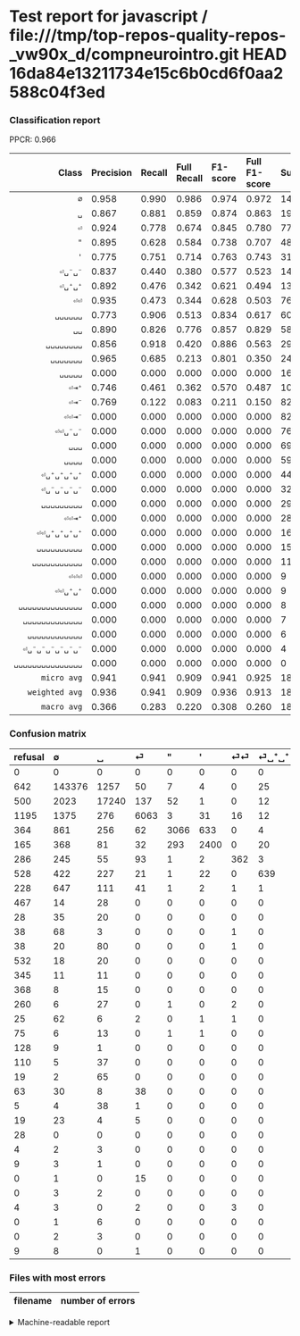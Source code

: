 # Test report for javascript / file:///tmp/top-repos-quality-repos-_vw90x_d/compneurointro.git HEAD 16da84e13211734e15c6b0cd6f0aa2588c04f3ed

### Classification report

PPCR: 0.966

| Class | Precision | Recall | Full Recall | F1-score | Full F1-score | Support | Full Support | PPCR |
|------:|:----------|:-------|:------------|:---------|:---------|:--------|:-------------|:-----|
| `∅` | 0.958| 0.990| 0.986| 0.974| 0.972| 144753| 145395| 0.996 |
| `␣` | 0.867| 0.881| 0.859| 0.874| 0.863| 19563| 20063| 0.975 |
| `⏎` | 0.924| 0.778| 0.674| 0.845| 0.780| 7794| 8989| 0.867 |
| `"` | 0.895| 0.628| 0.584| 0.738| 0.707| 4886| 5250| 0.931 |
| `'` | 0.775| 0.751| 0.714| 0.763| 0.743| 3195| 3360| 0.951 |
| `⏎␣⁻␣⁻` | 0.837| 0.440| 0.380| 0.577| 0.523| 1436| 1664| 0.863 |
| `⏎␣⁺␣⁺` | 0.892| 0.476| 0.342| 0.621| 0.494| 1343| 1871| 0.718 |
| `⏎⏎` | 0.935| 0.473| 0.344| 0.628| 0.503| 766| 1052| 0.728 |
| `␣␣␣␣␣␣` | 0.773| 0.906| 0.513| 0.834| 0.617| 609| 1076| 0.566 |
| `␣␣` | 0.890| 0.826| 0.776| 0.857| 0.829| 586| 624| 0.939 |
| `␣␣␣␣␣␣␣␣` | 0.856| 0.918| 0.420| 0.886| 0.563| 291| 636| 0.458 |
| `␣␣␣␣␣␣␣` | 0.965| 0.685| 0.213| 0.801| 0.350| 241| 773| 0.312 |
| `␣␣␣␣␣` | 0.000| 0.000| 0.000| 0.000| 0.000| 165| 425| 0.388 |
| `⏎⇥⁺` | 0.746| 0.461| 0.362| 0.570| 0.487| 102| 130| 0.785 |
| `⏎⇥⁻` | 0.769| 0.122| 0.083| 0.211| 0.150| 82| 120| 0.683 |
| `⏎⏎⇥⁻` | 0.000| 0.000| 0.000| 0.000| 0.000| 82| 107| 0.766 |
| `⏎⏎␣⁻␣⁻` | 0.000| 0.000| 0.000| 0.000| 0.000| 76| 139| 0.547 |
| `␣␣␣` | 0.000| 0.000| 0.000| 0.000| 0.000| 69| 88| 0.784 |
| `␣␣␣␣` | 0.000| 0.000| 0.000| 0.000| 0.000| 59| 169| 0.349 |
| `⏎␣⁺␣⁺␣⁺␣⁺` | 0.000| 0.000| 0.000| 0.000| 0.000| 44| 49| 0.898 |
| `⏎␣⁻␣⁻␣⁻␣⁻` | 0.000| 0.000| 0.000| 0.000| 0.000| 32| 51| 0.627 |
| `␣␣␣␣␣␣␣␣␣` | 0.000| 0.000| 0.000| 0.000| 0.000| 29| 397| 0.073 |
| `⏎⏎⇥⁺` | 0.000| 0.000| 0.000| 0.000| 0.000| 28| 103| 0.272 |
| `⏎⏎␣⁺␣⁺␣⁺␣⁺` | 0.000| 0.000| 0.000| 0.000| 0.000| 16| 16| 1.000 |
| `␣␣␣␣␣␣␣␣␣␣` | 0.000| 0.000| 0.000| 0.000| 0.000| 15| 143| 0.105 |
| `␣␣␣␣␣␣␣␣␣␣␣` | 0.000| 0.000| 0.000| 0.000| 0.000| 11| 15| 0.733 |
| `⏎⏎⏎` | 0.000| 0.000| 0.000| 0.000| 0.000| 9| 13| 0.692 |
| `⏎⏎␣⁺␣⁺` | 0.000| 0.000| 0.000| 0.000| 0.000| 9| 18| 0.500 |
| `␣␣␣␣␣␣␣␣␣␣␣␣␣␣` | 0.000| 0.000| 0.000| 0.000| 0.000| 8| 8| 1.000 |
| `␣␣␣␣␣␣␣␣␣␣␣␣␣` | 0.000| 0.000| 0.000| 0.000| 0.000| 7| 7| 1.000 |
| `␣␣␣␣␣␣␣␣␣␣␣␣` | 0.000| 0.000| 0.000| 0.000| 0.000| 6| 6| 1.000 |
| `⏎␣⁻␣⁻␣⁻␣⁻␣⁻␣⁻` | 0.000| 0.000| 0.000| 0.000| 0.000| 4| 13| 0.308 |
| `␣␣␣␣␣␣␣␣␣␣␣␣␣␣␣` | 0.000| 0.000| 0.000| 0.000| 0.000| 0| 28| 0.000 |
| `micro avg` | 0.941| 0.941| 0.909| 0.941| 0.925| 186316| 192798| 0.966 |
| `weighted avg` | 0.936| 0.941| 0.909| 0.936| 0.913| 186316| 192798| 0.966 |
| `macro avg` | 0.366| 0.283| 0.220| 0.308| 0.260| 186316| 192798| 0.966 |

### Confusion matrix

|refusal|  ∅| ␣| ⏎| "| '| ⏎⏎| ⏎␣⁺␣⁺| ⏎␣⁻␣⁻| ␣␣␣␣␣␣| ⏎⇥⁺| ⏎⇥⁻| ␣␣| ␣␣␣␣␣␣␣| ␣␣␣␣␣␣␣␣| ␣␣␣␣␣␣␣␣␣| ␣␣␣␣␣| ⏎⏎⇥⁻| ⏎⏎⇥⁺| ␣␣␣␣␣␣␣␣␣␣| ␣␣␣␣| ␣␣␣| ⏎⏎␣⁻␣⁻| ⏎␣⁺␣⁺␣⁺␣⁺| ⏎␣⁻␣⁻␣⁻␣⁻| ␣␣␣␣␣␣␣␣␣␣␣␣␣␣␣| ␣␣␣␣␣␣␣␣␣␣␣| ⏎␣⁻␣⁻␣⁻␣⁻␣⁻␣⁻| ⏎⏎␣⁺␣⁺␣⁺␣⁺| ␣␣␣␣␣␣␣␣␣␣␣␣␣| ⏎⏎⏎| ␣␣␣␣␣␣␣␣␣␣␣␣␣␣| ␣␣␣␣␣␣␣␣␣␣␣␣| ⏎⏎␣⁺␣⁺| 
|:---|:---|:---|:---|:---|:---|:---|:---|:---|:---|:---|:---|:---|:---|:---|:---|:---|:---|:---|:---|:---|:---|:---|:---|:---|:---|:---|:---|:---|:---|:---|:---|:---|:---|
|0 |0 |0 |0 |0 |0 |0 |0 |0 |0 |0 |0 |0 |0 |0 |0 |0 |0 |0 |0 |0 |0 |0 |0 |0 |0 |0 |0 |0 |0 |0 |0 |0 |0 |
|642 |143376 |1257 |50 |7 |4 |0 |25 |26 |0 |5 |1 |2 |0 |0 |0 |0 |0 |0 |0 |0 |0 |0 |0 |0 |0 |0 |0 |0 |0 |0 |0 |0 |0 |
|500 |2023 |17240 |137 |52 |1 |0 |12 |65 |1 |0 |0 |32 |0 |0 |0 |0 |0 |0 |0 |0 |0 |0 |0 |0 |0 |0 |0 |0 |0 |0 |0 |0 |0 |
|1195 |1375 |276 |6063 |3 |31 |16 |12 |18 |0 |0 |0 |0 |0 |0 |0 |0 |0 |0 |0 |0 |0 |0 |0 |0 |0 |0 |0 |0 |0 |0 |0 |0 |0 |
|364 |861 |256 |62 |3066 |633 |0 |4 |3 |0 |0 |0 |1 |0 |0 |0 |0 |0 |0 |0 |0 |0 |0 |0 |0 |0 |0 |0 |0 |0 |0 |0 |0 |0 |
|165 |368 |81 |32 |293 |2400 |0 |20 |1 |0 |0 |0 |0 |0 |0 |0 |0 |0 |0 |0 |0 |0 |0 |0 |0 |0 |0 |0 |0 |0 |0 |0 |0 |0 |
|286 |245 |55 |93 |1 |2 |362 |3 |1 |0 |0 |0 |4 |0 |0 |0 |0 |0 |0 |0 |0 |0 |0 |0 |0 |0 |0 |0 |0 |0 |0 |0 |0 |0 |
|528 |422 |227 |21 |1 |22 |0 |639 |1 |0 |3 |0 |7 |0 |0 |0 |0 |0 |0 |0 |0 |0 |0 |0 |0 |0 |0 |0 |0 |0 |0 |0 |0 |0 |
|228 |647 |111 |41 |1 |2 |1 |1 |632 |0 |0 |0 |0 |0 |0 |0 |0 |0 |0 |0 |0 |0 |0 |0 |0 |0 |0 |0 |0 |0 |0 |0 |0 |0 |
|467 |14 |28 |0 |0 |0 |0 |0 |0 |552 |0 |0 |3 |0 |12 |0 |0 |0 |0 |0 |0 |0 |0 |0 |0 |0 |0 |0 |0 |0 |0 |0 |0 |0 |
|28 |35 |20 |0 |0 |0 |0 |0 |0 |0 |47 |0 |0 |0 |0 |0 |0 |0 |0 |0 |0 |0 |0 |0 |0 |0 |0 |0 |0 |0 |0 |0 |0 |0 |
|38 |68 |3 |0 |0 |0 |1 |0 |0 |0 |0 |10 |0 |0 |0 |0 |0 |0 |0 |0 |0 |0 |0 |0 |0 |0 |0 |0 |0 |0 |0 |0 |0 |0 |
|38 |20 |80 |0 |0 |0 |1 |0 |0 |1 |0 |0 |484 |0 |0 |0 |0 |0 |0 |0 |0 |0 |0 |0 |0 |0 |0 |0 |0 |0 |0 |0 |0 |0 |
|532 |18 |20 |0 |0 |0 |0 |0 |0 |13 |0 |0 |1 |165 |24 |0 |0 |0 |0 |0 |0 |0 |0 |0 |0 |0 |0 |0 |0 |0 |0 |0 |0 |0 |
|345 |11 |11 |0 |0 |0 |0 |0 |0 |1 |0 |0 |1 |0 |267 |0 |0 |0 |0 |0 |0 |0 |0 |0 |0 |0 |0 |0 |0 |0 |0 |0 |0 |0 |
|368 |8 |15 |0 |0 |0 |0 |0 |0 |0 |0 |0 |1 |0 |5 |0 |0 |0 |0 |0 |0 |0 |0 |0 |0 |0 |0 |0 |0 |0 |0 |0 |0 |0 |
|260 |6 |27 |0 |1 |0 |2 |0 |0 |119 |0 |0 |0 |6 |4 |0 |0 |0 |0 |0 |0 |0 |0 |0 |0 |0 |0 |0 |0 |0 |0 |0 |0 |0 |
|25 |62 |6 |2 |0 |1 |1 |0 |8 |0 |0 |2 |0 |0 |0 |0 |0 |0 |0 |0 |0 |0 |0 |0 |0 |0 |0 |0 |0 |0 |0 |0 |0 |0 |
|75 |6 |13 |0 |1 |1 |0 |0 |0 |0 |7 |0 |0 |0 |0 |0 |0 |0 |0 |0 |0 |0 |0 |0 |0 |0 |0 |0 |0 |0 |0 |0 |0 |0 |
|128 |9 |1 |0 |0 |0 |0 |0 |0 |3 |0 |0 |2 |0 |0 |0 |0 |0 |0 |0 |0 |0 |0 |0 |0 |0 |0 |0 |0 |0 |0 |0 |0 |0 |
|110 |5 |37 |0 |0 |0 |0 |0 |0 |16 |0 |0 |1 |0 |0 |0 |0 |0 |0 |0 |0 |0 |0 |0 |0 |0 |0 |0 |0 |0 |0 |0 |0 |0 |
|19 |2 |65 |0 |0 |0 |0 |0 |0 |1 |0 |0 |1 |0 |0 |0 |0 |0 |0 |0 |0 |0 |0 |0 |0 |0 |0 |0 |0 |0 |0 |0 |0 |0 |
|63 |30 |8 |38 |0 |0 |0 |0 |0 |0 |0 |0 |0 |0 |0 |0 |0 |0 |0 |0 |0 |0 |0 |0 |0 |0 |0 |0 |0 |0 |0 |0 |0 |0 |
|5 |4 |38 |1 |0 |0 |0 |0 |0 |0 |1 |0 |0 |0 |0 |0 |0 |0 |0 |0 |0 |0 |0 |0 |0 |0 |0 |0 |0 |0 |0 |0 |0 |0 |
|19 |23 |4 |5 |0 |0 |0 |0 |0 |0 |0 |0 |0 |0 |0 |0 |0 |0 |0 |0 |0 |0 |0 |0 |0 |0 |0 |0 |0 |0 |0 |0 |0 |0 |
|28 |0 |0 |0 |0 |0 |0 |0 |0 |0 |0 |0 |0 |0 |0 |0 |0 |0 |0 |0 |0 |0 |0 |0 |0 |0 |0 |0 |0 |0 |0 |0 |0 |0 |
|4 |2 |3 |0 |0 |0 |0 |0 |0 |6 |0 |0 |0 |0 |0 |0 |0 |0 |0 |0 |0 |0 |0 |0 |0 |0 |0 |0 |0 |0 |0 |0 |0 |0 |
|9 |3 |1 |0 |0 |0 |0 |0 |0 |0 |0 |0 |0 |0 |0 |0 |0 |0 |0 |0 |0 |0 |0 |0 |0 |0 |0 |0 |0 |0 |0 |0 |0 |0 |
|0 |1 |0 |15 |0 |0 |0 |0 |0 |0 |0 |0 |0 |0 |0 |0 |0 |0 |0 |0 |0 |0 |0 |0 |0 |0 |0 |0 |0 |0 |0 |0 |0 |0 |
|0 |3 |2 |0 |0 |0 |0 |0 |0 |0 |0 |0 |2 |0 |0 |0 |0 |0 |0 |0 |0 |0 |0 |0 |0 |0 |0 |0 |0 |0 |0 |0 |0 |0 |
|4 |3 |0 |2 |0 |0 |3 |0 |0 |0 |0 |0 |1 |0 |0 |0 |0 |0 |0 |0 |0 |0 |0 |0 |0 |0 |0 |0 |0 |0 |0 |0 |0 |0 |
|0 |1 |6 |0 |0 |0 |0 |0 |0 |0 |0 |0 |1 |0 |0 |0 |0 |0 |0 |0 |0 |0 |0 |0 |0 |0 |0 |0 |0 |0 |0 |0 |0 |0 |
|0 |2 |3 |0 |0 |0 |0 |0 |0 |1 |0 |0 |0 |0 |0 |0 |0 |0 |0 |0 |0 |0 |0 |0 |0 |0 |0 |0 |0 |0 |0 |0 |0 |0 |
|9 |8 |0 |1 |0 |0 |0 |0 |0 |0 |0 |0 |0 |0 |0 |0 |0 |0 |0 |0 |0 |0 |0 |0 |0 |0 |0 |0 |0 |0 |0 |0 |0 |0 |

### Files with most errors

| filename | number of errors|
|:----:|:-----|

<details>
    <summary>Machine-readable report</summary>
```json
{
  "cl_report": {"\"": {"f1-score": 0.7377285851780557, "precision": 0.8949211908931699, "recall": 0.6275071633237822, "support": 4886}, "\u0027": {"f1-score": 0.7628734901462174, "precision": 0.7749434937035841, "recall": 0.7511737089201878, "support": 3195}, "macro avg": {"f1-score": 0.3083769246620712, "precision": 0.3661206639366342, "recall": 0.28285083240461734, "support": 186316}, "micro avg": {"f1-score": 0.9408907447562206, "precision": 0.9408907447562206, "recall": 0.9408907447562206, "support": 186316}, "weighted avg": {"f1-score": 0.935965347328291, "precision": 0.9360768506981647, "recall": 0.9408907447562206, "support": 186316}, "\u2205": {"f1-score": 0.9739754223644256, "precision": 0.9580050915068054, "recall": 0.9904872437876935, "support": 144753}, "\u23ce": {"f1-score": 0.8446054189593928, "precision": 0.9238153283559348, "recall": 0.7779060816012318, "support": 7794}, "\u23ce\u21e5\u207a": {"f1-score": 0.5696969696969697, "precision": 0.746031746031746, "recall": 0.46078431372549017, "support": 102}, "\u23ce\u21e5\u207b": {"f1-score": 0.2105263157894737, "precision": 0.7692307692307693, "recall": 0.12195121951219512, "support": 82}, "\u23ce\u23ce": {"f1-score": 0.6279271465741544, "precision": 0.9354005167958657, "recall": 0.4725848563968668, "support": 766}, "\u23ce\u23ce\u21e5\u207a": {"f1-score": 0.0, "precision": 0.0, "recall": 0.0, "support": 28}, "\u23ce\u23ce\u21e5\u207b": {"f1-score": 0.0, "precision": 0.0, "recall": 0.0, "support": 82}, "\u23ce\u23ce\u23ce": {"f1-score": 0.0, "precision": 0.0, "recall": 0.0, "support": 9}, "\u23ce\u23ce\u2423\u207a\u2423\u207a": {"f1-score": 0.0, "precision": 0.0, "recall": 0.0, "support": 9}, "\u23ce\u23ce\u2423\u207a\u2423\u207a\u2423\u207a\u2423\u207a": {"f1-score": 0.0, "precision": 0.0, "recall": 0.0, "support": 16}, "\u23ce\u23ce\u2423\u207b\u2423\u207b": {"f1-score": 0.0, "precision": 0.0, "recall": 0.0, "support": 76}, "\u23ce\u2423\u207a\u2423\u207a": {"f1-score": 0.6206896551724138, "precision": 0.8924581005586593, "recall": 0.4758004467609829, "support": 1343}, "\u23ce\u2423\u207a\u2423\u207a\u2423\u207a\u2423\u207a": {"f1-score": 0.0, "precision": 0.0, "recall": 0.0, "support": 44}, "\u23ce\u2423\u207b\u2423\u207b": {"f1-score": 0.5769055225924236, "precision": 0.8370860927152318, "recall": 0.4401114206128134, "support": 1436}, "\u23ce\u2423\u207b\u2423\u207b\u2423\u207b\u2423\u207b": {"f1-score": 0.0, "precision": 0.0, "recall": 0.0, "support": 32}, "\u23ce\u2423\u207b\u2423\u207b\u2423\u207b\u2423\u207b\u2423\u207b\u2423\u207b": {"f1-score": 0.0, "precision": 0.0, "recall": 0.0, "support": 4}, "\u2423": {"f1-score": 0.8738626859619332, "precision": 0.8665929425957575, "recall": 0.8812554311710883, "support": 19563}, "\u2423\u2423": {"f1-score": 0.8566371681415929, "precision": 0.8897058823529411, "recall": 0.825938566552901, "support": 586}, "\u2423\u2423\u2423": {"f1-score": 0.0, "precision": 0.0, "recall": 0.0, "support": 69}, "\u2423\u2423\u2423\u2423": {"f1-score": 0.0, "precision": 0.0, "recall": 0.0, "support": 59}, "\u2423\u2423\u2423\u2423\u2423": {"f1-score": 0.0, "precision": 0.0, "recall": 0.0, "support": 165}, "\u2423\u2423\u2423\u2423\u2423\u2423": {"f1-score": 0.8344671201814058, "precision": 0.773109243697479, "recall": 0.9064039408866995, "support": 609}, "\u2423\u2423\u2423\u2423\u2423\u2423\u2423": {"f1-score": 0.8009708737864076, "precision": 0.9649122807017544, "recall": 0.6846473029045643, "support": 241}, "\u2423\u2423\u2423\u2423\u2423\u2423\u2423\u2423": {"f1-score": 0.8855721393034824, "precision": 0.8557692307692307, "recall": 0.9175257731958762, "support": 291}, "\u2423\u2423\u2423\u2423\u2423\u2423\u2423\u2423\u2423": {"f1-score": 0.0, "precision": 0.0, "recall": 0.0, "support": 29}, "\u2423\u2423\u2423\u2423\u2423\u2423\u2423\u2423\u2423\u2423": {"f1-score": 0.0, "precision": 0.0, "recall": 0.0, "support": 15}, "\u2423\u2423\u2423\u2423\u2423\u2423\u2423\u2423\u2423\u2423\u2423": {"f1-score": 0.0, "precision": 0.0, "recall": 0.0, "support": 11}, "\u2423\u2423\u2423\u2423\u2423\u2423\u2423\u2423\u2423\u2423\u2423\u2423": {"f1-score": 0.0, "precision": 0.0, "recall": 0.0, "support": 6}, "\u2423\u2423\u2423\u2423\u2423\u2423\u2423\u2423\u2423\u2423\u2423\u2423\u2423": {"f1-score": 0.0, "precision": 0.0, "recall": 0.0, "support": 7}, "\u2423\u2423\u2423\u2423\u2423\u2423\u2423\u2423\u2423\u2423\u2423\u2423\u2423\u2423": {"f1-score": 0.0, "precision": 0.0, "recall": 0.0, "support": 8}, "\u2423\u2423\u2423\u2423\u2423\u2423\u2423\u2423\u2423\u2423\u2423\u2423\u2423\u2423\u2423": {"f1-score": 0.0, "precision": 0.0, "recall": 0.0, "support": 0}},
  "cl_report_full": {"\"": {"f1-score": 0.7067773167358229, "precision": 0.8949211908931699, "recall": 0.584, "support": 5250}, "\u0027": {"f1-score": 0.7433792783026173, "precision": 0.7749434937035841, "recall": 0.7142857142857143, "support": 3360}, "macro avg": {"f1-score": 0.2600039318602154, "precision": 0.3661206639366342, "recall": 0.21970956953823123, "support": 192798}, "micro avg": {"f1-score": 0.9248036210743998, "precision": 0.9408907447562206, "recall": 0.9092573574414672, "support": 192798}, "weighted avg": {"f1-score": 0.9131150651273182, "precision": 0.92944506080197, "recall": 0.9092573574414672, "support": 192798}, "\u2205": {"f1-score": 0.9718561900113877, "precision": 0.9580050915068054, "recall": 0.9861136902919633, "support": 145395}, "\u23ce": {"f1-score": 0.7797067901234568, "precision": 0.9238153283559348, "recall": 0.674491044610079, "support": 8989}, "\u23ce\u21e5\u207a": {"f1-score": 0.4870466321243523, "precision": 0.746031746031746, "recall": 0.36153846153846153, "support": 130}, "\u23ce\u21e5\u207b": {"f1-score": 0.15037593984962402, "precision": 0.7692307692307693, "recall": 0.08333333333333333, "support": 120}, "\u23ce\u23ce": {"f1-score": 0.5031271716469771, "precision": 0.9354005167958657, "recall": 0.344106463878327, "support": 1052}, "\u23ce\u23ce\u21e5\u207a": {"f1-score": 0.0, "precision": 0.0, "recall": 0.0, "support": 103}, "\u23ce\u23ce\u21e5\u207b": {"f1-score": 0.0, "precision": 0.0, "recall": 0.0, "support": 107}, "\u23ce\u23ce\u23ce": {"f1-score": 0.0, "precision": 0.0, "recall": 0.0, "support": 13}, "\u23ce\u23ce\u2423\u207a\u2423\u207a": {"f1-score": 0.0, "precision": 0.0, "recall": 0.0, "support": 18}, "\u23ce\u23ce\u2423\u207a\u2423\u207a\u2423\u207a\u2423\u207a": {"f1-score": 0.0, "precision": 0.0, "recall": 0.0, "support": 16}, "\u23ce\u23ce\u2423\u207b\u2423\u207b": {"f1-score": 0.0, "precision": 0.0, "recall": 0.0, "support": 139}, "\u23ce\u2423\u207a\u2423\u207a": {"f1-score": 0.49400850405875535, "precision": 0.8924581005586593, "recall": 0.34152859433458044, "support": 1871}, "\u23ce\u2423\u207a\u2423\u207a\u2423\u207a\u2423\u207a": {"f1-score": 0.0, "precision": 0.0, "recall": 0.0, "support": 49}, "\u23ce\u2423\u207b\u2423\u207b": {"f1-score": 0.5225299710624225, "precision": 0.8370860927152318, "recall": 0.3798076923076923, "support": 1664}, "\u23ce\u2423\u207b\u2423\u207b\u2423\u207b\u2423\u207b": {"f1-score": 0.0, "precision": 0.0, "recall": 0.0, "support": 51}, "\u23ce\u2423\u207b\u2423\u207b\u2423\u207b\u2423\u207b\u2423\u207b\u2423\u207b": {"f1-score": 0.0, "precision": 0.0, "recall": 0.0, "support": 13}, "\u2423": {"f1-score": 0.8629276472207623, "precision": 0.8665929425957575, "recall": 0.8592932263370383, "support": 20063}, "\u2423\u2423": {"f1-score": 0.8287671232876713, "precision": 0.8897058823529411, "recall": 0.7756410256410257, "support": 624}, "\u2423\u2423\u2423": {"f1-score": 0.0, "precision": 0.0, "recall": 0.0, "support": 88}, "\u2423\u2423\u2423\u2423": {"f1-score": 0.0, "precision": 0.0, "recall": 0.0, "support": 169}, "\u2423\u2423\u2423\u2423\u2423": {"f1-score": 0.0, "precision": 0.0, "recall": 0.0, "support": 425}, "\u2423\u2423\u2423\u2423\u2423\u2423": {"f1-score": 0.6167597765363129, "precision": 0.773109243697479, "recall": 0.5130111524163569, "support": 1076}, "\u2423\u2423\u2423\u2423\u2423\u2423\u2423": {"f1-score": 0.3495762711864407, "precision": 0.9649122807017544, "recall": 0.21345407503234154, "support": 773}, "\u2423\u2423\u2423\u2423\u2423\u2423\u2423\u2423": {"f1-score": 0.5632911392405063, "precision": 0.8557692307692307, "recall": 0.419811320754717, "support": 636}, "\u2423\u2423\u2423\u2423\u2423\u2423\u2423\u2423\u2423": {"f1-score": 0.0, "precision": 0.0, "recall": 0.0, "support": 397}, "\u2423\u2423\u2423\u2423\u2423\u2423\u2423\u2423\u2423\u2423": {"f1-score": 0.0, "precision": 0.0, "recall": 0.0, "support": 143}, "\u2423\u2423\u2423\u2423\u2423\u2423\u2423\u2423\u2423\u2423\u2423": {"f1-score": 0.0, "precision": 0.0, "recall": 0.0, "support": 15}, "\u2423\u2423\u2423\u2423\u2423\u2423\u2423\u2423\u2423\u2423\u2423\u2423": {"f1-score": 0.0, "precision": 0.0, "recall": 0.0, "support": 6}, "\u2423\u2423\u2423\u2423\u2423\u2423\u2423\u2423\u2423\u2423\u2423\u2423\u2423": {"f1-score": 0.0, "precision": 0.0, "recall": 0.0, "support": 7}, "\u2423\u2423\u2423\u2423\u2423\u2423\u2423\u2423\u2423\u2423\u2423\u2423\u2423\u2423": {"f1-score": 0.0, "precision": 0.0, "recall": 0.0, "support": 8}, "\u2423\u2423\u2423\u2423\u2423\u2423\u2423\u2423\u2423\u2423\u2423\u2423\u2423\u2423\u2423": {"f1-score": 0.0, "precision": 0.0, "recall": 0.0, "support": 28}},
  "ppcr": 0.9663793192875445
}
```
</details>
